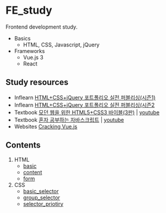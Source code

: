 # FE_study

Frontend development study.

* Basics
  * HTML, CSS, Javascript, jQuery
* Frameworks
  * Vue.js 3
  * React

## Study resources

- Inflearn [HTML+CSS+jQuery 포트폴리오 실전 퍼블리싱(시즌1)](https://www.inflearn.com/course/웹-퍼블리싱-이론-실전)
- Inflearn [HTML+CSS+jQuery 포트폴리오 실전 퍼블리싱(시즌2](https://www.inflearn.com/course/웹-퍼블리싱-실전-시즌2)
- Textbook [모던 웹을 위한 HTML5+CSS3 바이블(3판)](https://www.hanbit.co.kr/store/books/look.php?p_code=B8371709349) |  [youtube](https://www.youtube.com/playlist?list=PLBXuLgInP-5kgzJZRGhpHZINPu-K90jbM)
- Textbook [혼자 공부하는 자바스크립트](https://www.hanbit.co.kr/store/books/look.php?p_code=B8393055290) | [youtube](https://www.youtube.com/playlist?list=PLBXuLgInP-5kxpAKy2DNXoebCse2grHjl)
- Websites [Cracking Vue.js](https://joshua1988.github.io/vue-camp/)

## Contents

1. HTML
    - [basic](01-html/1-basic/index.html)
    - [content](01-html/2-content/index.html)
    - [form](01-html/3-form/index.html)
2. CSS
    - [basic_selector](02-css/1-basic_selector/index.html)
    - [group_selector](02-css/2-group_selector/index.html)
    - [selector_priotiry](02-css/3-selector_protority/index.html)